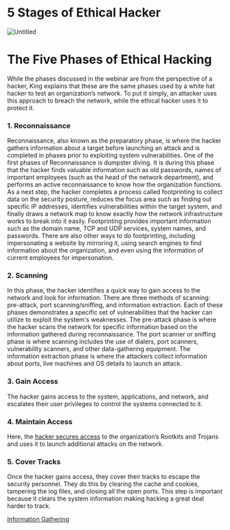 # 5 Stages of Ethical Hacker

![Untitled](5%20Stages%20of%20Ethical%20Hacker%20ccd0310f0cd346f58d5e2ec970e206ec/Untitled.png)

# **The Five Phases of Ethical Hacking**

While the phases discussed in the webinar are from the perspective of a hacker, King explains that these are the same phases used by a white hat hacker to test an organization’s network. To put it simply, an attacker uses this approach to breach the network, while the ethical hacker uses it to protect it.

### **1. Reconnaissance**

Reconnaissance, also known as the preparatory phase, is where the hacker gathers information about a target before launching an attack and is completed in phases prior to exploiting system vulnerabilities. One of the first phases of Reconnaissance is dumpster diving. It is during this phase that the hacker finds valuable information such as old passwords, names of important employees (such as the head of the network department), and performs an active reconnaissance to know how the organization functions. As a next step, the hacker completes a process called footprinting to collect data on the security posture, reduces the focus area such as finding out specific IP addresses, identifies vulnerabilities within the target system, and finally draws a network map to know exactly how the network infrastructure works to break into it easily. Footprinting provides important information such as the domain name, TCP and UDP services, system names, and passwords. There are also other ways to do footprinting, including impersonating a website by mirroring it, using search engines to find information about the organization, and even using the information of current employees for impersonation.

### **2. Scanning**

In this phase, the hacker identifies a quick way to gain access to the network and look for information. There are three methods of scanning: pre-attack, port scanning/sniffing, and information extraction. Each of these phases demonstrates a specific set of vulnerabilities that the hacker can utilize to exploit the system's weaknesses. The pre-attack phase is where the hacker scans the network for specific information based on the information gathered during reconnaissance. The port scanner or sniffing phase is where scanning includes the use of dialers, port scanners, vulnerability scanners, and other data-gathering equipment. The information extraction phase is where the attackers collect information about ports, live machines and OS details to launch an attack.

### **3. Gain Access**

The hacker gains access to the system, applications, and network, and escalates their user privileges to control the systems connected to it.

### **4. Maintain Access**

Here, the [hacker secures access](https://null-byte.wonderhowto.com/how-to/five-phases-hacking-0167990/) to the organization’s Rootkits and Trojans and uses it to launch additional attacks on the network.

### **5. Cover Tracks**

Once the hacker gains access, they cover their tracks to escape the security personnel. They do this by clearing the cache and cookies, tampering the log files, and closing all the open ports. This step is important because it clears the system information making hacking a great deal harder to track.

[Information Gathering](5%20Stages%20of%20Ethical%20Hacker%20ccd0310f0cd346f58d5e2ec970e206ec/Information%20Gathering%20704dd0b381f64b869deab304ec24b8d6.md)